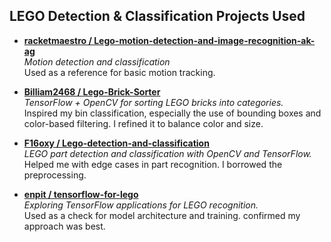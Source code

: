 ##  LEGO Detection & Classification Projects Used

- [**racketmaestro / Lego-motion-detection-and-image-recognition-ak-ag**](https://github.com/racketmaestro/Lego-motion-detection-and-image-recognition-ak-ag)  
  *Motion detection and classification*  
  Used as a reference for basic motion tracking.

- [**Billiam2468 / Lego-Brick-Sorter**](https://github.com/Billiam2468/Lego-Brick-Sorter)  
  *TensorFlow + OpenCV for sorting LEGO bricks into categories.*  
  Inspired my bin classification, especially the use of bounding boxes and color-based filtering. I refined it to balance color and size.

- [**F16oxy / Lego-detection-and-classification**](https://github.com/F16oxy/Lego-detection-and-classification)  
  *LEGO part detection and classification with OpenCV and TensorFlow.*  
  Helped me with edge cases in part recognition. I borrowed the preprocessing.
- [**enpit / tensorflow-for-lego**](https://github.com/enpit/tensorflow-for-lego)  
  *Exploring TensorFlow applications for LEGO recognition.*  
  Used as a check for model architecture and training. confirmed my approach was best.
